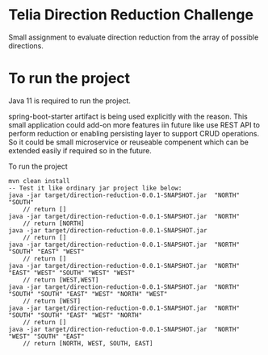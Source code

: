# Telia Direction Reduction Challenge #

Small assignment to evaluate direction reduction from the array of possible directions.


# To run the project # 

Java 11 is required to run the project. 

spring-boot-starter artifact is being used explicitly with the reason. This small application could add-on more features iin future like use REST API to perform reduction or enabling persisting layer to support CRUD operations. So it could be small microservice or reuseable compenent which can be extended easily if required so in the future.    

To run the project
    
    mvn clean install
    -- Test it like ordinary jar project like below:
    java -jar target/direction-reduction-0.0.1-SNAPSHOT.jar  "NORTH" "SOUTH"
        // return []
    java -jar target/direction-reduction-0.0.1-SNAPSHOT.jar  "NORTH"
        // return [NORTH]
    java -jar target/direction-reduction-0.0.1-SNAPSHOT.jar
        // return []
    java -jar target/direction-reduction-0.0.1-SNAPSHOT.jar  "NORTH" "SOUTH" "EAST" "WEST"
        // return []
    java -jar target/direction-reduction-0.0.1-SNAPSHOT.jar  "NORTH" "EAST" "WEST" "SOUTH" "WEST" "WEST"
        // return [WEST,WEST]
    java -jar target/direction-reduction-0.0.1-SNAPSHOT.jar  "NORTH" "SOUTH" "SOUTH" "EAST" "WEST" "NORTH" "WEST"
        // return [WEST]
    java -jar target/direction-reduction-0.0.1-SNAPSHOT.jar  "NORTH" "SOUTH" "SOUTH" "EAST" "WEST" "NORTH"
        // return []
    java -jar target/direction-reduction-0.0.1-SNAPSHOT.jar  "NORTH" "WEST" "SOUTH" "EAST"
        // return [NORTH, WEST, SOUTH, EAST]
    
    